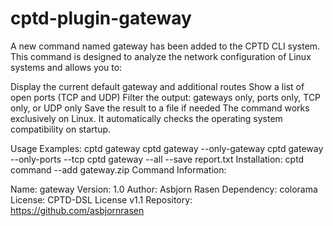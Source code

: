 # cptd-plugin-gateway
A new command named gateway has been added to the CPTD CLI system.
This command is designed to analyze the network configuration of Linux systems and allows you to:

Display the current default gateway and additional routes
Show a list of open ports (TCP and UDP)
Filter the output: gateways only, ports only, TCP only, or UDP only
Save the result to a file if needed
The command works exclusively on Linux. It automatically checks the operating system compatibility on startup.

Usage Examples:
cptd gateway
cptd gateway --only-gateway
cptd gateway --only-ports --tcp
cptd gateway --all --save report.txt
Installation:
cptd command --add gateway.zip
Command Information:

Name: gateway
Version: 1.0
Author: Asbjorn Rasen
Dependency: colorama
License: CPTD-DSL License v1.1
Repository: https://github.com/asbjornrasen
